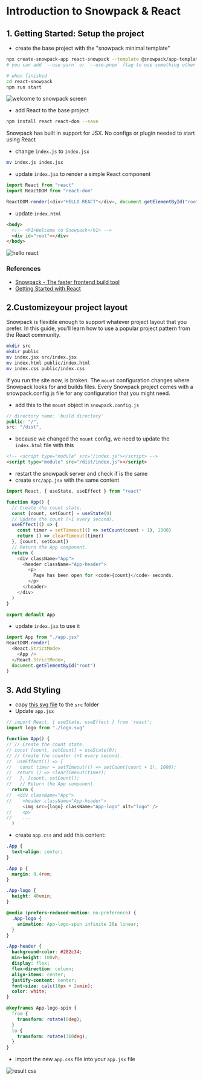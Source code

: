 # Introduction to Snowpack & React

## 1. Getting Started: Setup the project

- create the base project with the "snowpack minimal template"

```bash
npx create-snowpack-app react-snowpack --template @snowpack/app-template-minimal
# you can add `--use-yarn` or `--use-pnpm` flag to use something other than npm

# when finished
cd react-snowpack
npm run start
```

![welcome to snowpack screen](https://www.snowpack.dev/img/guides/react/minimalist-hello-world.png)

- add React to the base project

```bash
npm install react react-dom --save
```

Snowpack has built in support for JSX. No configs or plugin needed to start using React

- change `index.js` to `index.jsx`

```bash
mv index.js index.jsx
```

- update `index.jsx` to render a simple React component

```javascript
import React from "react"
import ReactDOM from "react-dom"

ReactDOM.render(<div>"HELLO REACT"</div>, document.getElementById("root"))
```

- update `index.html`

```html
<body>
  <!-- <h1>Welcome to Snowpack</h1> -->
  <div id="root"></div>
</body>
```

![hello react](https://www.snowpack.dev/img/guides/react/minimalist-hello-world-react.png)

### References

- [Snowpack \- The faster frontend build tool](https://www.snowpack.dev/)
- [Getting Started with React](https://www.snowpack.dev/tutorials/react)

## 2.Customizeyour project layout

Snowpack is flexible enough to support whatever project layout that you prefer. In this guide, you’ll learn how to use a popular project pattern from the React community.

```bash
mkdir src
mkdir public
mv index.jsx src/index.jsx
mv index.html public/index.html
mv index.css public/index.css
```

If you run the site now, is broken. The `mount` configuration changes where Snowpack looks for and builds files. Every Snowpack project comes with a snowpack.config.js file for any configuration that you might need.

- add this to the `mount` object in `snowpack.config.js`

```javascript
// directory name: 'build directory'
public: "/",
src: "/dist",

```

- because we changed the `mount` config, we need to update the `index.html` file with this

```html
<!-- <script type="module" src="/index.js"></script> -->
<script type="module" src="/dist/index.js"></script>
```

- restart the snowpack server and check if is the same
- create `src/app.jsx` with the same content

```javascript
import React, { useState, useEffect } from "react"

function App() {
  // Create the count state.
  const [count, setCount] = useState(0)
  // Update the count (+1 every second).
  useEffect(() => {
    const timer = setTimeout(() => setCount(count + 1), 1000)
    return () => clearTimeout(timer)
  }, [count, setCount])
  // Return the App component.
  return (
    <div className="App">
      <header className="App-header">
        <p>
          Page has been open for <code>{count}</code> seconds.
        </p>
      </header>
    </div>
  )
}

export default App
```

- update `index.jsx` to use it

```javascript
import App from "./app.jsx"
ReactDOM.render(
  <React.StrictMode>
    <App />
  </React.StrictMode>,
  document.getElementById("root")
)
```

## 3. Add Styling

- copy [this svg file](https://github.com/snowpackjs/snowpack/blob/main/create-snowpack-app/app-template-react/src/logo.svg) to the `src` folder
- Update `app.jsx`

```javascript
// import React, { useState, useEffect } from 'react';
import logo from "./logo.svg"

function App() {
// // Create the count state.
// const [count, setCount] = useState(0);
// // Create the counter (+1 every second).
//  useEffect(() => {
//   const timer = setTimeout(() => setCount(count + 1), 1000);
//  return () => clearTimeout(timer);
//   }, [count, setCount]);
//   // Return the App component.
  return (
//  <div className="App">
//    <header className="App-header">
      <img src={logo} className="App-logo" alt="logo" />
//    <p>
//    ...
  )

```

- create `app.css` and add this content:

```css
.App {
  text-align: center;
}

.App p {
  margin: 0.4rem;
}

.App-logo {
  height: 40vmin;
}

@media (prefers-reduced-motion: no-preference) {
  .App-logo {
    animation: App-logo-spin infinite 20s linear;
  }
}

.App-header {
  background-color: #282c34;
  min-height: 100vh;
  display: flex;
  flex-direction: column;
  align-items: center;
  justify-content: center;
  font-size: calc(10px + 2vmin);
  color: white;
}

@keyframes App-logo-spin {
  from {
    transform: rotate(0deg);
  }
  to {
    transform: rotate(360deg);
  }
}
```

- import the new `app.css` file into your `app.jsx` file

![result css](https://www.snowpack.dev/img/guides/react/react.gif)

